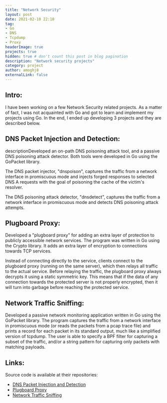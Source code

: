 ```yaml
---
title: "Network Security"
layout: post
date: 2021-02-10 22:10
tag: 
- Go
- DNS
- Tcpdump
- Proxy
headerImage: true
projects: true
hidden: true # don't count this post in blog pagination
description: "Network security projects"
category: project
author: amoghj8
externalLink: false
---
```


## Intro:


<p>I have been working on a few Network Security related projects. As a matter of fact, I was not acquainted with Go and got to learn and implement my projects using Go. In the end, I ended up developing 3 projects and they are described below.</p>

## DNS Packet Injection and Detection:

<p>descriptionDeveloped an on-path DNS poisoning attack tool, and a passive DNS poisoning attack detector. Both tools were developed in Go using the GoPacket library.

The DNS packet injector, "dnspoison", captures the traffic from a network interface in promiscuous mode and injects forged responses to selected DNS A requests with the goal of poisoning the cache of the victim's resolver.

The DNS poisoning attack detector, "dnsdetect", captures the traffic from a network interface in promiscuous mode and detects DNS poisoning attack attempts.
</p>

## Plugboard Proxy:

<p>
Developed a "plugboard proxy" for adding an extra layer of protection to publicly accessible network services. The program was written in Go using the Crypto library. It adds an extra layer of encryption to connections towards TCP services.

Instead of connecting directly to the service, clients connect to the plugboard proxy (running on the same server), which then relays all traffic to the actual service. Before relaying the traffic, the plugboard proxy always decrypts it using a static symmetric key. This means that if the data of any connection towards the protected server is not properly encrypted, then it will turn into garbage before reaching the protected service.
</p>

## Network Traffic Sniffing:

<p>
Developed a passive network monitoring application written in Go using the GoPacket library. The program captures the traffic from a network interface in promiscuous mode (or reads the
packets from a pcap trace file) and prints a record for each packet in its standard output, much like a simplified version of tcpdump. The user is able to specify a BPF filter for capturing a subset of the traffic, and/or a string pattern for capturing only packets with matching payloads.
</p>


## Links:

Source code is available at their repositories: 
- [DNS Packet Injection and Detection](https://github.com/amoghj8/DNS-Packet-Injection)
- [Plugboard Proxy](https://github.com/amoghj8/Plugboard-Proxy)
- [Network Traffic Sniffing](https://github.com/amoghj8/Network-Traffic-Sniffing)
